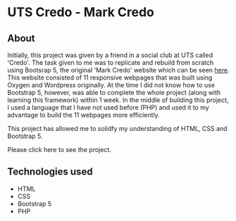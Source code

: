# UTS Credo - Mark Credo


## About
Initially, this project was given by a friend in a social club at UTS called 'Credo'. The task given to me was to replicate and rebuild from scratch using Bootsrap 5, the original 'Mark Credo' website which can be seen <a href="https://mark.credo.org.au/">here</a>. This website consisted of 11 responsive webpages that was built using Oxygen and Wordpress originally. At the time I did not know how to use Bootstrap 5, however, was able to complete the whole project (along with learning this framework) within 1 week. In the middle of building this project, I used a language that I have not used before (PHP) and used it to my advantage to build the 11 webpages more efficiently.

This project has allowed me to solidfy my understanding of HTML, CSS and Bootstrap 5.

Please click here to see the project.

## Technologies used 
+ HTML
+ CSS
+ Bootstrap 5
+ PHP





